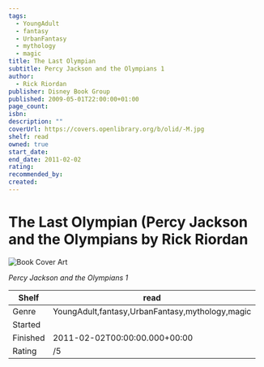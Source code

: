 ```yaml
---
tags:
  - YoungAdult
  - fantasy
  - UrbanFantasy
  - mythology
  - magic
title: The Last Olympian
subtitle: Percy Jackson and the Olympians 1
author:
  - Rick Riordan
publisher: Disney Book Group
published: 2009-05-01T22:00:00+01:00
page_count: 
isbn: 
description: ""
coverUrl: https://covers.openlibrary.org/b/olid/-M.jpg
shelf: read
owned: true
start_date: 
end_date: 2011-02-02
rating: 
recommended_by: 
created: 
---
```


# The Last Olympian (Percy Jackson and the Olympians by Rick Riordan

![Book Cover Art](https://covers.openlibrary.org/b/olid/-M.jpg)

_Percy Jackson and the Olympians 1_

| Shelf | read |
| --- | --- |
| Genre | YoungAdult,fantasy,UrbanFantasy,mythology,magic |
| Started |  |
| Finished | 2011-02-02T00:00:00.000+00:00 |
| Rating | /5 |

